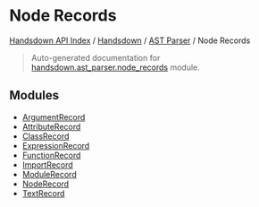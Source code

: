 # Node Records

[Handsdown API Index](../../../README.md#handsdown-api-index) /
[Handsdown](../../index.md#handsdown) /
[AST Parser](../index.md#ast-parser) /
Node Records

> Auto-generated documentation for [handsdown.ast_parser.node_records](https://github.com/vemel/handsdown/blob/main/handsdown/ast_parser/node_records/__init__.py) module.

## Modules

- [ArgumentRecord](./argument_record.md)
- [AttributeRecord](./attribute_record.md)
- [ClassRecord](./class_record.md)
- [ExpressionRecord](./expression_record.md)
- [FunctionRecord](./function_record.md)
- [ImportRecord](./import_record.md)
- [ModuleRecord](./module_record.md)
- [NodeRecord](./node_record.md)
- [TextRecord](./text_record.md)
